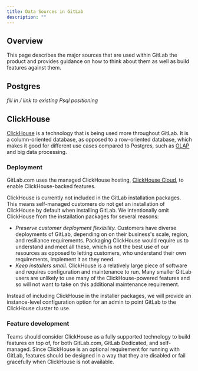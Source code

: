 ```yaml
---
title: Data Sources in GitLab
description: ""
---
```


## Overview

This page describes the major sources that are used within GitLab the product and provides guidance on how to think about them as well as build features against them.

## Postgres

_fill in / link to existing Psql positioning_

## ClickHouse

[ClickHouse](https://clickhouse.com/) is a technology that is being used more throughout GitLab.
It is a column-oriented database, as opposed to a row-oriented database, which makes it good for different use cases compared to Postgres, such as [OLAP](https://en.wikipedia.org/wiki/Online_analytical_processing) and big data processing.

### Deployment

GitLab.com uses the managed ClickHouse hosting, [ClickHouse Cloud](https://clickhouse.com/cloud), to enable ClickHouse-backed features.

ClickHouse is currently not included in the GitLab installation packages. This means self-managed customers do not get an installation of ClickHouse by default when installing GitLab.
We intentionally omit ClickHouse from the installation packages for several reasons:
- *Preserve customer deployment flexibility.* Customers have diverse deployments of GitLab, depending on on their business's scale, region, and resiliance requirements. Packaging ClickHouse would require us to understand and meet all these, which is not the best use of our resources as opposed to letting customers, who understand their own requirements, implement it as they need.
- *Keep installers small.* ClickHouse is a relatively large piece of software and requires configuration and maintenance to run. Many smaller GitLab users are unlikely to use many of the ClickHouse-powered features and so will not want to take on this additional maintenance requirement.

Instead of including ClickHouse in the installer packages, we will provide an instance-level configuration option for an admin to point GitLab to the ClickHouse cluster to use.

### Feature development

Teams should consider ClickHouse as a fully supported technology to build features on top of, for both GitLab.com, GitLab Dedicated, and self-managed.
Since ClickHouse is an optional requirement for running with GitLab, features should be designed in a way that they are disabled or fail gracefully when ClickHouse is not available.